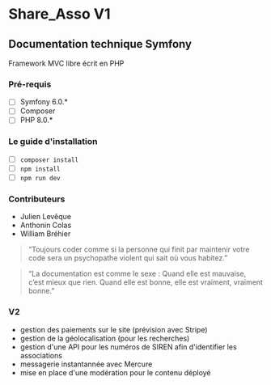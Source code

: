 # Share_Asso V1

## Documentation technique Symfony
Framework MVC libre écrit en PHP

### Pré-requis
- [ ] Symfony 6.0.*
- [ ] Composer
- [ ] PHP 8.0.*

### Le guide d'installation
- [ ] `composer install`
- [ ] `npm install`
- [ ] `npm run dev`

### Contributeurs
- Julien Levêque
- Anthonin Colas
- William Bréhier

>“Toujours coder comme si la personne qui finit par maintenir votre code sera un psychopathe violent qui sait où vous habitez.”

>“La documentation est comme le sexe : Quand elle est mauvaise, c’est mieux que rien. Quand elle est bonne, elle est vraiment, vraiment bonne.”


### V2

- gestion des paiements sur le site (prévision avec Stripe)
- gestion de la géolocalisation (pour les recherches)
- gestion d'une API pour les numéros de SIREN afin d'identifier les associations
- messagerie instantannée avec Mercure
- mise en place d'une modération pour le contenu déployé
